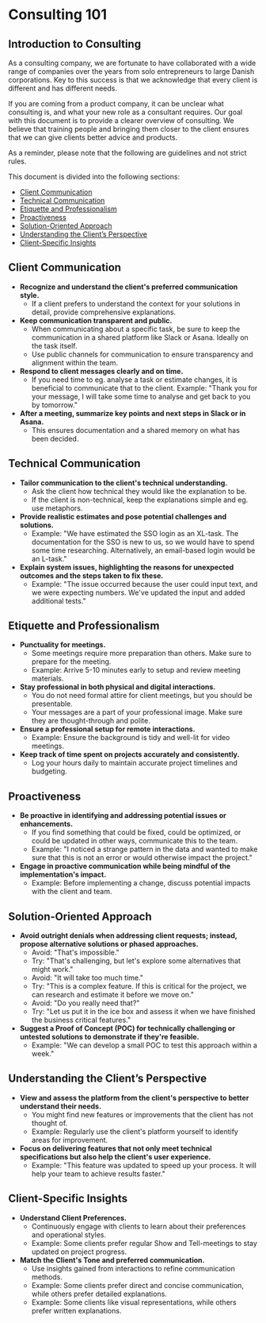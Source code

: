 Consulting 101
==============

Introduction to Consulting
--------------------------

As a consulting company, we are fortunate to have collaborated with a wide range of companies over the years from solo entrepreneurs to large Danish corporations. Key to this success is that we acknowledge that every client is different and has different needs.

If you are coming from a product company, it can be unclear what consulting is, and what your new role as a consultant requires. Our goal with this document is to provide a clearer overview of consulting. We believe that training people and bringing them closer to the client ensures that we can give clients better advice and products. 

As a reminder, please note that the following are guidelines and not strict rules.

This document is divided into the following sections:
- [Client Communication](#client-communication)
- [Technical Communication](#technical-communication)
- [Etiquette and Professionalism](#etiquette-and-professionalism)
- [Proactiveness](#proactiveness)
- [Solution-Oriented Approach](#solution-oriented-approach)
- [Understanding the Client’s Perspective](#understanding-the-clients-perspective)
- [Client-Specific Insights](#client-specific-insights)

Client Communication
--------------------

* **Recognize and understand the client's preferred communication style.**
  * If a client prefers to understand the context for your solutions in detail, provide comprehensive explanations.
* **Keep communication transparent and public.**
  * When communicating about a specific task, be sure to keep the communication in a shared platform like Slack or Asana. Ideally on the task itself.
  * Use public channels for communication to ensure transparency and alignment within the team.
* **Respond to client messages clearly and on time.**
  * If you need time to eg. analyse a task or estimate changes, it is beneficial to communicate that to the client. Example: "Thank you for your message, I will take some time to analyse and get back to you by tomorrow."
* **After a meeting, summarize key points and next steps in Slack or in Asana.**
  * This ensures documentation and a shared memory on what has been decided.

Technical Communication
----------------------------------

* **Tailor communication to the client's technical understanding.**
  * Ask the client how technical they would like the explanation to be.
  * If the client is non-technical, keep the explanations simple and eg. use metaphors.
* **Provide realistic estimates and pose potential challenges and solutions.**
  * Example: "We have estimated the SSO login as an XL-task. The documentation for the SSO is new to us, so we would have to spend some time researching. Alternatively, an email-based login would be an L-task."
* **Explain system issues, highlighting the reasons for unexpected outcomes and the steps taken to fix these.**
  * Example: "The issue occurred because the user could input text, and we were expecting numbers. We've updated the input and added additional tests."

Etiquette and Professionalism
-----------------------------

* **Punctuality for meetings.**
  * Some meetings require more preparation than others. Make sure to prepare for the meeting.
  * Example: Arrive 5-10 minutes early to setup and review meeting materials.
* **Stay professional in both physical and digital interactions.**
  * You do not need formal attire for client meetings, but you should be presentable.
  * Your messages are a part of your professional image. Make sure they are thought-through and polite.
* **Ensure a professional setup for remote interactions.**
  * Example: Ensure the background is tidy and well-lit for video meetings.
* **Keep track of time spent on projects accurately and consistently.**
  * Log your hours daily to maintain accurate project timelines and budgeting.

Proactiveness
-----------------------

* **Be proactive in identifying and addressing potential issues or enhancements.**
  * If you find something that could be fixed, could be optimized, or could be updated in other ways, communicate this to the team.
  * Example: "I noticed a strange pattern in the data and wanted to make sure that this is not an error or would otherwise impact the project."
* **Engage in proactive communication while being mindful of the implementation's impact.**
  * Example: Before implementing a change, discuss potential impacts with the client and team.

Solution-Oriented Approach
--------------------------

* **Avoid outright denials when addressing client requests; instead, propose alternative solutions or phased approaches.**
  * Avoid: "That's impossible."
  * Try: "That's challenging, but let's explore some alternatives that might work."
  * Avoid: "It will take too much time."
  * Try: "This is a complex feature. If this is critical for the project, we can research and estimate it before we move on."
  * Avoid: "Do you really need that?"
  * Try: "Let us put it in the ice box and assess it when we have finished the business critical features."
* **Suggest a Proof of Concept (POC) for technically challenging or untested solutions to demonstrate if they're feasible.**
  * Example: "We can develop a small POC to test this approach within a week."

Understanding the Client’s Perspective
-------------------------------------------

* **View and assess the platform from the client's perspective to better understand their needs.**
  * You might find new features or improvements that the client has not thought of.
  * Example: Regularly use the client's platform yourself to identify areas for improvement.
* **Focus on delivering features that not only meet technical specifications but also help the client's user experience.**
  * Example: "This feature was updated to speed up your process. It will help your team to achieve results faster."

Client-Specific Insights
------------------------

* **Understand Client Preferences.**
  * Continuously engage with clients to learn about their preferences and operational styles.
  * Example: Some clients prefer regular Show and Tell-meetings to stay updated on project progress.
* **Match the Client's Tone and preferred communication.**
  * Use insights gained from interactions to refine communication methods.
  * Example: Some clients prefer direct and concise communication, while others prefer detailed explanations.
  * Example: Some clients like visual representations, while others prefer written explanations.
